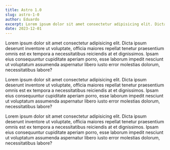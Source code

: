 ```yaml
---
title: Astro 1.0
slug: astro-1-0
author: Eduardo
excerpt: Lorem ipsum dolor sit amet consectetur adipisicing elit. Dicta ipsum deserunt inventore ut voluptate, officia maiores repellat tenetur praesentium omnis est ex tempora a necessitatibus reiciendis at et dignissimos. Ipsam eius consequuntur cupiditate aperiam porro, esse laborum impedit nesciunt ut voluptatum assumenda aspernatur libero iusto error molestias dolorum, necessitatibus labore?
date: 2023-12-01
---
```


Lorem ipsum dolor sit amet consectetur adipisicing elit. Dicta ipsum deserunt inventore ut voluptate, officia maiores repellat tenetur praesentium omnis est ex tempora a necessitatibus reiciendis at et dignissimos. Ipsam eius consequuntur cupiditate aperiam porro, esse laborum impedit nesciunt ut voluptatum assumenda aspernatur libero iusto error molestias dolorum, necessitatibus labore?

Lorem ipsum dolor sit amet consectetur adipisicing elit. Dicta ipsum deserunt inventore ut voluptate, officia maiores repellat tenetur praesentium omnis est ex tempora a necessitatibus reiciendis at et dignissimos. Ipsam eius consequuntur cupiditate aperiam porro, esse laborum impedit nesciunt ut voluptatum assumenda aspernatur libero iusto error molestias dolorum, necessitatibus labore?

Lorem ipsum dolor sit amet consectetur adipisicing elit. Dicta ipsum deserunt inventore ut voluptate, officia maiores repellat tenetur praesentium omnis est ex tempora a necessitatibus reiciendis at et dignissimos. Ipsam eius consequuntur cupiditate aperiam porro, esse laborum impedit nesciunt ut voluptatum assumenda aspernatur libero iusto error molestias dolorum, necessitatibus labore?